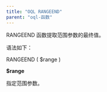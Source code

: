 ```yaml
---
title: "OQL RANGEEND"
parent: "oql-函数"
---
```



RANGEEND 函数提取范围参数的最终值。

语法如下：

RANGEEND ( $range )

**$range**

指定范围参数。
